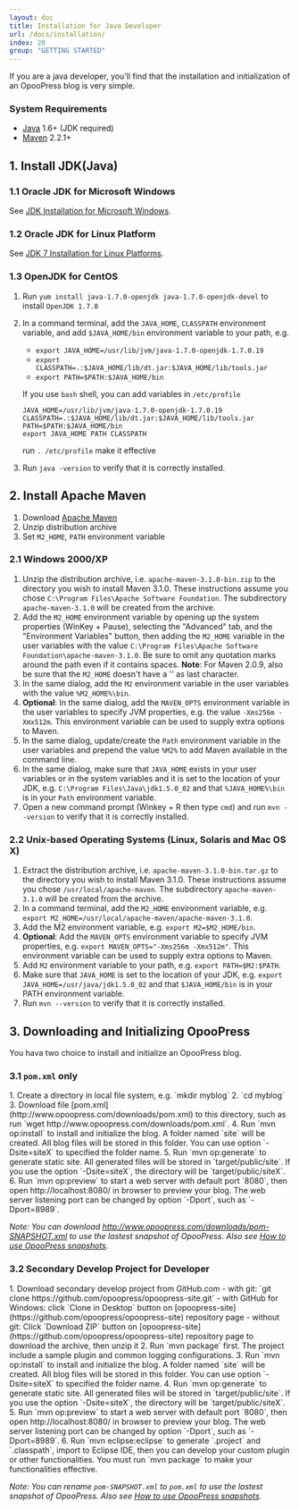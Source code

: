 ```yaml
---
layout: doc
title: Installation for Java Developer
url: /docs/installation/
index: 20
group: "GETTING STARTED"
---
```

If you are a java developer, you'll find that the installation and initialization of an OpooPress blog is very simple.

### System Requirements
- [Java](http://www.oracle.com/technetwork/java/) 1.6+ (JDK required)
- [Maven](http://maven.apache.org/download.cgi#Installation) 2.2.1+


## 1. Install JDK(Java)

### 1.1 Oracle JDK for Microsoft Windows
See [JDK Installation for Microsoft Windows](http://docs.oracle.com/javase/7/docs/webnotes/install/windows/jdk-installation-windows.html).

### 1.2 Oracle JDK for Linux Platform
See [JDK 7 Installation for Linux Platforms](http://docs.oracle.com/javase/7/docs/webnotes/install/linux/linux-jdk.html).

### 1.3 OpenJDK for CentOS
1. Run `yum install java-1.7.0-openjdk java-1.7.0-openjdk-devel` to install `OpenJDK 1.7.0`
2. In a command terminal, add the `JAVA_HOME`, `CLASSPATH` environment variable, and add `$JAVA_HOME/bin` environment variable to your path, e.g.
    * `export JAVA_HOME=/usr/lib/jvm/java-1.7.0-openjdk-1.7.0.19`
    * `export CLASSPATH=.:$JAVA_HOME/lib/dt.jar:$JAVA_HOME/lib/tools.jar`
    * `export PATH=$PATH:$JAVA_HOME/bin`
    
    If you use `bash` shell, you can add variables in `/etc/profile`
	```
	JAVA_HOME=/usr/lib/jvm/java-1.7.0-openjdk-1.7.0.19
	CLASSPATH=.:$JAVA_HOME/lib/dt.jar:$JAVA_HOME/lib/tools.jar
	PATH=$PATH:$JAVA_HOME/bin
	export JAVA_HOME PATH CLASSPATH
	```
    run `. /etc/profile` make it effective
3. Run `java -version` to verify that it is correctly installed.


## 2. Install Apache Maven
1. Download [Apache Maven](http://maven.apache.org/download.cgi#Installation)
2. Unzip distribution archive
2. Set `M2_HOME`, `PATH` environment variable

### 2.1 Windows 2000/XP
1. Unzip the distribution archive, i.e. `apache-maven-3.1.0-bin.zip` to the directory you wish to install Maven 3.1.0. These instructions assume you chose `C:\Program Files\Apache Software Foundation`. The subdirectory `apache-maven-3.1.0` will be created from the archive.
2. Add the `M2_HOME` environment variable by opening up the system properties (WinKey + Pause), selecting the "Advanced" tab, and the "Environment Variables" button, then adding the `M2_HOME` variable in the user variables with the value `C:\Program Files\Apache Software Foundation\apache-maven-3.1.0`. Be sure to omit any quotation marks around the path even if it contains spaces. **Note**: For Maven   2.0.9, also be sure that the `M2_HOME` doesn't have a '\' as last character.
3. In the same dialog, add the `M2` environment variable in the user variables with the value `%M2_HOME%\bin`.
4. **Optional**: In the same dialog, add the `MAVEN_OPTS` environment variable in the user variables to specify JVM properties, e.g. the value `-Xms256m -Xmx512m`. This environment variable can be used to supply extra options to Maven.
5. In the same dialog, update/create the `Path` environment variable in the user variables and prepend the value `%M2%` to add Maven available in the command line.
6. In the same dialog, make sure that `JAVA_HOME` exists in your user variables or in the system variables and it is set to the location of your JDK, e.g. `C:\Program Files\Java\jdk1.5.0_02` and that `%JAVA_HOME%\bin` is in your `Path` environment variable.
7. Open a new command prompt (Winkey + R then type `cmd`) and run `mvn --version` to verify that it is correctly installed.

### 2.2 Unix-based Operating Systems (Linux, Solaris and Mac OS X)
1. Extract the distribution archive, i.e. `apache-maven-3.1.0-bin.tar.gz` to the directory you wish to install Maven 3.1.0. These instructions assume you chose `/usr/local/apache-maven`. The subdirectory `apache-maven-3.1.0` will be created from the archive.
2. In a command terminal, add the `M2_HOME` environment variable, e.g. `export M2_HOME=/usr/local/apache-maven/apache-maven-3.1.0`.
3. Add the M2 environment variable, e.g. `export M2=$M2_HOME/bin`.
4. **Optional**: Add the `MAVEN_OPTS` environment variable to specify JVM properties, e.g. `export MAVEN_OPTS="-Xms256m -Xmx512m"`. This environment variable can be used to supply extra options to Maven.
5. Add `M2` environment variable to your path, e.g. `export PATH=$M2:$PATH`.
6. Make sure that `JAVA_HOME` is set to the location of your JDK, e.g. `export JAVA_HOME=/usr/java/jdk1.5.0_02` and that `$JAVA_HOME/bin` is in your PATH environment variable.
7. Run `mvn --version` to verify that it is correctly installed.

## 3. Downloading and Initializing OpooPress
You hava two choice to install and initialize an OpooPress blog.

<h3 id="pom-only">3.1 <code>pom.xml</code> only</h3>
1. Create a directory in local file system, e.g. `mkdir myblog`
2. `cd myblog`
3. Download file [pom.xml](http://www.opoopress.com/downloads/pom.xml) to this directory, such as run `wget http://www.opoopress.com/downloads/pom.xml`.
4. Run `mvn op:install` to install and initialize the blog. A folder named `site` will be created. All blog files will be stored in this folder. You can use option `-Dsite=siteX` to specified the folder name.
5. Run `mvn op:generate` to generate static site. All generated files will be stored in `target/public/site`. If you use the option `-Dsite=siteX`, the directory will be `target/public/siteX`.
6. Run `mvn op:preview` to start a web server with default port `8080`, then open http://localhost:8080/ in browser to preview your blog. The web server listening port can be changed by option `-Dport`, such as `-Dport=8989`.

*Note: You can download <http://www.opoopress.com/downloads/pom-SNAPSHOT.xml> to use the lastest snapshot of OpooPress. Also see [How to use OpooPress snapshots](../../faqs/how-to-use-opoopress-snapshots/).*

<h3 id="secondary-develop">3.2 Secondary Develop Project for Developer</h3>
1. Download secondary develop project from GitHub.com
    - with git: `git clone https://github.com/opoopress/opoopress-site.git`
    - with GitHub for Windows: click `Clone in Desktop` button on [opoopress-site](https://github.com/opoopress/opoopress-site) repository page 
    - without git: Click `Download ZIP` button on [opoopress-site](https://github.com/opoopress/opoopress-site) repository page to download the archive,  then unzip it
2. Run `mvn package` first. The project include a sample plugin and common logging configurations.
3. Run `mvn op:install` to install and initialize the blog. A folder named `site` will be created. All blog files will be stored in this folder. You can use option `-Dsite=siteX` to specified the folder name.
4. Run `mvn op:generate` to generate static site. All generated files will be stored in `target/public/site`. If you use the option `-Dsite=siteX`, the directory will be `target/public/siteX`.
5. Run `mvn op:preview` to start a web server with default port `8080`, then open http://localhost:8080/ in browser to preview your blog. The web server listening port can be changed by option `-Dport`, such as `-Dport=8989`.
6. Run `mvn eclipse:eclipse` to generate `.project` and `.classpath`, import to Eclipse IDE, then you can develop your custom plugin or other functionalities. You must run `mvn package` to make your functionalities effective.

*Note: You can rename	`pom-SNAPSHOT.xml` to `pom.xml` to use the lastest snapshot of OpooPress. Also see [How to use OpooPress snapshots](../../faqs/how-to-use-opoopress-snapshots/).*
